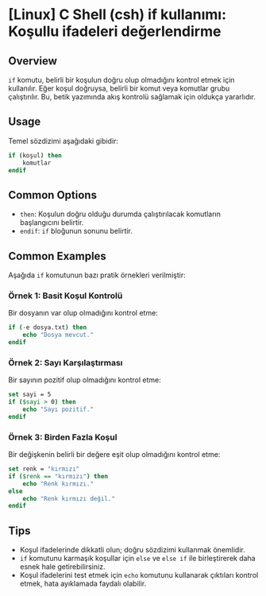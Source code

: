 # [Linux] C Shell (csh) if kullanımı: Koşullu ifadeleri değerlendirme

## Overview
`if` komutu, belirli bir koşulun doğru olup olmadığını kontrol etmek için kullanılır. Eğer koşul doğruysa, belirli bir komut veya komutlar grubu çalıştırılır. Bu, betik yazımında akış kontrolü sağlamak için oldukça yararlıdır.

## Usage
Temel sözdizimi aşağıdaki gibidir:

```csh
if (koşul) then
    komutlar
endif
```

## Common Options
- `then`: Koşulun doğru olduğu durumda çalıştırılacak komutların başlangıcını belirtir.
- `endif`: `if` bloğunun sonunu belirtir.

## Common Examples
Aşağıda `if` komutunun bazı pratik örnekleri verilmiştir:

### Örnek 1: Basit Koşul Kontrolü
Bir dosyanın var olup olmadığını kontrol etme:

```csh
if (-e dosya.txt) then
    echo "Dosya mevcut."
endif
```

### Örnek 2: Sayı Karşılaştırması
Bir sayının pozitif olup olmadığını kontrol etme:

```csh
set sayi = 5
if ($sayi > 0) then
    echo "Sayı pozitif."
endif
```

### Örnek 3: Birden Fazla Koşul
Bir değişkenin belirli bir değere eşit olup olmadığını kontrol etme:

```csh
set renk = "kırmızı"
if ($renk == "kırmızı") then
    echo "Renk kırmızı."
else
    echo "Renk kırmızı değil."
endif
```

## Tips
- Koşul ifadelerinde dikkatli olun; doğru sözdizimi kullanmak önemlidir.
- `if` komutunu karmaşık koşullar için `else` ve `else if` ile birleştirerek daha esnek hale getirebilirsiniz.
- Koşul ifadelerini test etmek için `echo` komutunu kullanarak çıktıları kontrol etmek, hata ayıklamada faydalı olabilir.